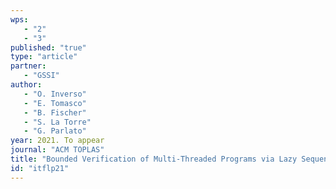 ```yaml
---
wps: 
   - "2"
   - "3"
published: "true"
type: "article"
partner: 
   - "GSSI"
author: 
   - "O. Inverso"
   - "E. Tomasco"
   - "B. Fischer"
   - "S. La Torre"
   - "G. Parlato"
year: 2021. To appear
journal: "ACM TOPLAS"
title: "Bounded Verification of Multi-Threaded Programs via Lazy Sequentialization"
id: "itflp21"
---
```

